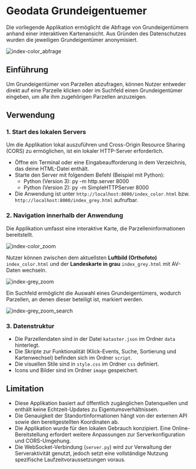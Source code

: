 # Geodata Grundeigentuemer
Die vorliegende Applikation ermöglicht die Abfrage von Grundeigentümern anhand einer interaktiven Kartenansicht. Aus Gründen des Datenschutzes wurden die jeweiligen Grundeigentümer anonymisiert.

![index-color_abfrage](https://github.com/user-attachments/assets/5e53f8bd-d83d-4ff7-9938-50f6ef611b4d)

## Einführung
Um Grundeigentümer von Parzellen abzufragen, können Nutzer entweder direkt auf eine Parzelle klicken oder im Suchfeld einen Grundeigentümer eingeben, um alle ihm zugehörigen Parzellen anzuzeigen. 

## Verwendung
### 1. Start des lokalen Servers
   Um die Applikation lokal auszuführen und Cross-Origin Resource Sharing (CORS) zu ermöglichen, ist ein lokaler HTTP-Server erforderlich.
   - Öffne ein Terminal oder eine Eingabeaufforderung in dem Verzeichnis, das deine HTML-Datei enthält.
   - Starte den Server mit folgendem Befehl (Beispiel mit Python):
     - Python (Version 3): py -m http.server 8000
     - Python (Version 2): py -m SimpleHTTPServer 8000
   - Die Anwendung ist unter `http://localhost:8000/index_color.html` bzw. `http://localhost:8000/index_grey.html` aufrufbar.

### 2. Navigation innerhalb der Anwendung
Die Applikation umfasst eine interaktive Karte, die Parzelleninformationen bereitstellt.

![index-color_zoom](https://github.com/user-attachments/assets/e1c22929-565e-418a-b9ad-835675e4add1)


Nutzer können zwischen dem aktuellsten **Luftbild (Orthofoto)** `index_color.html` und der **Landeskarte in grau** `index_grey.html` mit AV-Daten wechseln.

![index-grey_zoom](https://github.com/user-attachments/assets/24bb00fc-dc89-478e-9a3f-53b9401ba1be)


Ein Suchfeld ermöglicht die Auswahl eines Grundeigentümers, wodurch Parzellen, an denen dieser beteiligt ist, markiert werden.

![index-grey_zoom_search](https://github.com/user-attachments/assets/7e10ff05-362a-40be-b976-c1f5e24792c3)


### 3. Datenstruktur
- Die Parzellendaten sind in der Datei `kataster.json` im Ordner `data` hinterlegt.  
- Die Skripte zur Funktionalität (Klick-Events, Suche, Sortierung und Kartenwechsel) befinden sich im Ordner `script`.  
- Die visuellen Stile sind in `style.css` im Ordner `css` definiert.  
- Icons und Bilder sind im Ordner `image` gespeichert.

## Limitation
- Diese Applikation basiert auf öffentlich zugänglichen Datenquellen und enthält keine Echtzeit-Updates zu Eigentumsverhältnissen.  
- Die Genauigkeit der Standortinformationen hängt von der externen API sowie den bereitgestellten Koordinaten ab.  
- Die Applikation wurde für den lokalen Gebrauch konzipiert. Eine Online-Bereitstellung erfordert weitere Anpassungen zur Serverkonfiguration und CORS-Umgehung.  
- Die WebSocket-Verbindung (`server.py`) wird zur Verwaltung der Serveraktivität genutzt, jedoch setzt eine vollständige Nutzung spezifische Laufzeitvoraussetzungen voraus.
